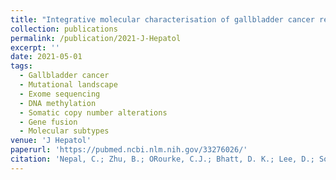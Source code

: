 ```yaml
---
title: "Integrative molecular characterisation of gallbladder cancer reveals micro-environment-associated subtypes."
collection: publications
permalink: /publication/2021-J-Hepatol
excerpt: ''
date: 2021-05-01
tags:
  - Gallbladder cancer
  - Mutational landscape
  - Exome sequencing
  - DNA methylation
  - Somatic copy number alterations
  - Gene fusion
  - Molecular subtypes
venue: 'J Hepatol'
paperurl: 'https://pubmed.ncbi.nlm.nih.gov/33276026/'  
citation: 'Nepal, C.; Zhu, B.; ORourke, C.J.; Bhatt, D. K.; Lee, D.; Song, L.;<i style="color:DodgerBlue;"> Wang, D.</i>; Van Dyke, A.L; Choo-Wosoba, H.; Liu Z.; Hildesheim, A.; Goldstein, A.; Dean, M.; LaFuente-Barquero, J.; Lawrence, S.; Mutreja, K.; Olanich, M.E.; Bermejo, J.L.; CGR Exome Studies Group; Ferreccio, C.; Roa, J.C.; Rashid, A.; Hsing, A.W.; Gao, Y.T.; Chanock, S.J.; Araya, J.C.; Andersen, J.B.; Koshiol, J. Integrative molecular characterisation of gallbladder cancer reveals micro-environment-associated subtypes. <i>J Hepatol</i> 74, 1132-1144(2021).'  
---
```


